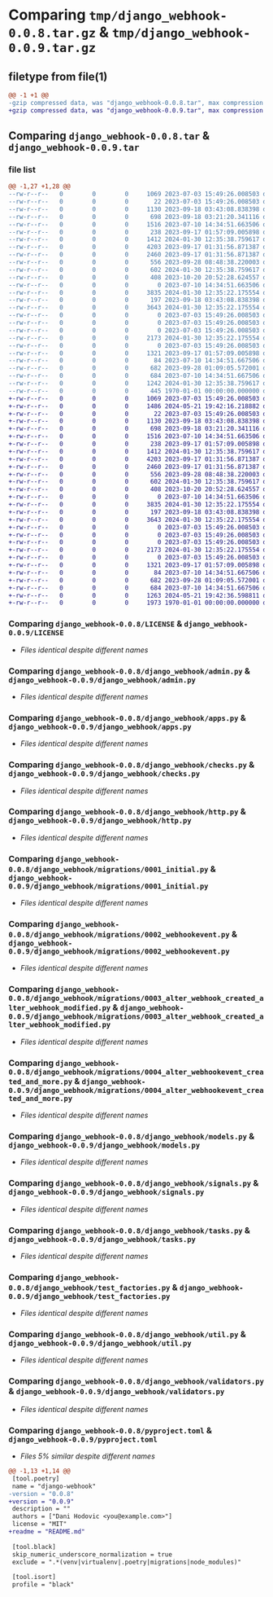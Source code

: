 # Comparing `tmp/django_webhook-0.0.8.tar.gz` & `tmp/django_webhook-0.0.9.tar.gz`

## filetype from file(1)

```diff
@@ -1 +1 @@
-gzip compressed data, was "django_webhook-0.0.8.tar", max compression
+gzip compressed data, was "django_webhook-0.0.9.tar", max compression
```

## Comparing `django_webhook-0.0.8.tar` & `django_webhook-0.0.9.tar`

### file list

```diff
@@ -1,27 +1,28 @@
--rw-r--r--   0        0        0     1069 2023-07-03 15:49:26.008503 django_webhook-0.0.8/LICENSE
--rw-r--r--   0        0        0       22 2023-07-03 15:49:26.008503 django_webhook-0.0.8/django_webhook/__init__.py
--rw-r--r--   0        0        0     1130 2023-09-18 03:43:08.838398 django_webhook-0.0.8/django_webhook/admin.py
--rw-r--r--   0        0        0      698 2023-09-18 03:21:20.341116 django_webhook-0.0.8/django_webhook/apps.py
--rw-r--r--   0        0        0     1516 2023-07-10 14:34:51.663506 django_webhook-0.0.8/django_webhook/checks.py
--rw-r--r--   0        0        0      238 2023-09-17 01:57:09.005898 django_webhook-0.0.8/django_webhook/forms.py
--rw-r--r--   0        0        0     1412 2024-01-30 12:35:38.759617 django_webhook-0.0.8/django_webhook/http.py
--rw-r--r--   0        0        0     4203 2023-09-17 01:31:56.871387 django_webhook-0.0.8/django_webhook/migrations/0001_initial.py
--rw-r--r--   0        0        0     2460 2023-09-17 01:31:56.871387 django_webhook-0.0.8/django_webhook/migrations/0002_webhookevent.py
--rw-r--r--   0        0        0      556 2023-09-28 08:48:38.220003 django_webhook-0.0.8/django_webhook/migrations/0003_alter_webhook_created_alter_webhook_modified.py
--rw-r--r--   0        0        0      602 2024-01-30 12:35:38.759617 django_webhook-0.0.8/django_webhook/migrations/0004_alter_webhookevent_created_and_more.py
--rw-r--r--   0        0        0      408 2023-10-20 20:52:28.624557 django_webhook-0.0.8/django_webhook/migrations/0005_alter_webhook_url.py
--rw-r--r--   0        0        0        0 2023-07-10 14:34:51.663506 django_webhook-0.0.8/django_webhook/migrations/__init__.py
--rw-r--r--   0        0        0     3835 2024-01-30 12:35:22.175554 django_webhook-0.0.8/django_webhook/models.py
--rw-r--r--   0        0        0      197 2023-09-18 03:43:08.838398 django_webhook-0.0.8/django_webhook/settings.py
--rw-r--r--   0        0        0     3643 2024-01-30 12:35:22.175554 django_webhook-0.0.8/django_webhook/signals.py
--rw-r--r--   0        0        0        0 2023-07-03 15:49:26.008503 django_webhook-0.0.8/django_webhook/static/webhooks/css/.gitkeep
--rw-r--r--   0        0        0        0 2023-07-03 15:49:26.008503 django_webhook-0.0.8/django_webhook/static/webhooks/images/.gitkeep
--rw-r--r--   0        0        0        0 2023-07-03 15:49:26.008503 django_webhook-0.0.8/django_webhook/static/webhooks/js/.gitkeep
--rw-r--r--   0        0        0     2173 2024-01-30 12:35:22.175554 django_webhook-0.0.8/django_webhook/tasks.py
--rw-r--r--   0        0        0        0 2023-07-03 15:49:26.008503 django_webhook-0.0.8/django_webhook/templates/webhooks/.gitkeep
--rw-r--r--   0        0        0     1321 2023-09-17 01:57:09.005898 django_webhook-0.0.8/django_webhook/test_factories.py
--rw-r--r--   0        0        0       84 2023-07-10 14:34:51.667506 django_webhook-0.0.8/django_webhook/urls.py
--rw-r--r--   0        0        0      682 2023-09-28 01:09:05.572001 django_webhook-0.0.8/django_webhook/util.py
--rw-r--r--   0        0        0      684 2023-07-10 14:34:51.667506 django_webhook-0.0.8/django_webhook/validators.py
--rw-r--r--   0        0        0     1242 2024-01-30 12:35:38.759617 django_webhook-0.0.8/pyproject.toml
--rw-r--r--   0        0        0      445 1970-01-01 00:00:00.000000 django_webhook-0.0.8/PKG-INFO
+-rw-r--r--   0        0        0     1069 2023-07-03 15:49:26.008503 django_webhook-0.0.9/LICENSE
+-rw-r--r--   0        0        0     1486 2024-05-21 19:42:16.218882 django_webhook-0.0.9/README.md
+-rw-r--r--   0        0        0       22 2023-07-03 15:49:26.008503 django_webhook-0.0.9/django_webhook/__init__.py
+-rw-r--r--   0        0        0     1130 2023-09-18 03:43:08.838398 django_webhook-0.0.9/django_webhook/admin.py
+-rw-r--r--   0        0        0      698 2023-09-18 03:21:20.341116 django_webhook-0.0.9/django_webhook/apps.py
+-rw-r--r--   0        0        0     1516 2023-07-10 14:34:51.663506 django_webhook-0.0.9/django_webhook/checks.py
+-rw-r--r--   0        0        0      238 2023-09-17 01:57:09.005898 django_webhook-0.0.9/django_webhook/forms.py
+-rw-r--r--   0        0        0     1412 2024-01-30 12:35:38.759617 django_webhook-0.0.9/django_webhook/http.py
+-rw-r--r--   0        0        0     4203 2023-09-17 01:31:56.871387 django_webhook-0.0.9/django_webhook/migrations/0001_initial.py
+-rw-r--r--   0        0        0     2460 2023-09-17 01:31:56.871387 django_webhook-0.0.9/django_webhook/migrations/0002_webhookevent.py
+-rw-r--r--   0        0        0      556 2023-09-28 08:48:38.220003 django_webhook-0.0.9/django_webhook/migrations/0003_alter_webhook_created_alter_webhook_modified.py
+-rw-r--r--   0        0        0      602 2024-01-30 12:35:38.759617 django_webhook-0.0.9/django_webhook/migrations/0004_alter_webhookevent_created_and_more.py
+-rw-r--r--   0        0        0      408 2023-10-20 20:52:28.624557 django_webhook-0.0.9/django_webhook/migrations/0005_alter_webhook_url.py
+-rw-r--r--   0        0        0        0 2023-07-10 14:34:51.663506 django_webhook-0.0.9/django_webhook/migrations/__init__.py
+-rw-r--r--   0        0        0     3835 2024-01-30 12:35:22.175554 django_webhook-0.0.9/django_webhook/models.py
+-rw-r--r--   0        0        0      197 2023-09-18 03:43:08.838398 django_webhook-0.0.9/django_webhook/settings.py
+-rw-r--r--   0        0        0     3643 2024-01-30 12:35:22.175554 django_webhook-0.0.9/django_webhook/signals.py
+-rw-r--r--   0        0        0        0 2023-07-03 15:49:26.008503 django_webhook-0.0.9/django_webhook/static/webhooks/css/.gitkeep
+-rw-r--r--   0        0        0        0 2023-07-03 15:49:26.008503 django_webhook-0.0.9/django_webhook/static/webhooks/images/.gitkeep
+-rw-r--r--   0        0        0        0 2023-07-03 15:49:26.008503 django_webhook-0.0.9/django_webhook/static/webhooks/js/.gitkeep
+-rw-r--r--   0        0        0     2173 2024-01-30 12:35:22.175554 django_webhook-0.0.9/django_webhook/tasks.py
+-rw-r--r--   0        0        0        0 2023-07-03 15:49:26.008503 django_webhook-0.0.9/django_webhook/templates/webhooks/.gitkeep
+-rw-r--r--   0        0        0     1321 2023-09-17 01:57:09.005898 django_webhook-0.0.9/django_webhook/test_factories.py
+-rw-r--r--   0        0        0       84 2023-07-10 14:34:51.667506 django_webhook-0.0.9/django_webhook/urls.py
+-rw-r--r--   0        0        0      682 2023-09-28 01:09:05.572001 django_webhook-0.0.9/django_webhook/util.py
+-rw-r--r--   0        0        0      684 2023-07-10 14:34:51.667506 django_webhook-0.0.9/django_webhook/validators.py
+-rw-r--r--   0        0        0     1263 2024-05-21 19:42:36.598811 django_webhook-0.0.9/pyproject.toml
+-rw-r--r--   0        0        0     1973 1970-01-01 00:00:00.000000 django_webhook-0.0.9/PKG-INFO
```

### Comparing `django_webhook-0.0.8/LICENSE` & `django_webhook-0.0.9/LICENSE`

 * *Files identical despite different names*

### Comparing `django_webhook-0.0.8/django_webhook/admin.py` & `django_webhook-0.0.9/django_webhook/admin.py`

 * *Files identical despite different names*

### Comparing `django_webhook-0.0.8/django_webhook/apps.py` & `django_webhook-0.0.9/django_webhook/apps.py`

 * *Files identical despite different names*

### Comparing `django_webhook-0.0.8/django_webhook/checks.py` & `django_webhook-0.0.9/django_webhook/checks.py`

 * *Files identical despite different names*

### Comparing `django_webhook-0.0.8/django_webhook/http.py` & `django_webhook-0.0.9/django_webhook/http.py`

 * *Files identical despite different names*

### Comparing `django_webhook-0.0.8/django_webhook/migrations/0001_initial.py` & `django_webhook-0.0.9/django_webhook/migrations/0001_initial.py`

 * *Files identical despite different names*

### Comparing `django_webhook-0.0.8/django_webhook/migrations/0002_webhookevent.py` & `django_webhook-0.0.9/django_webhook/migrations/0002_webhookevent.py`

 * *Files identical despite different names*

### Comparing `django_webhook-0.0.8/django_webhook/migrations/0003_alter_webhook_created_alter_webhook_modified.py` & `django_webhook-0.0.9/django_webhook/migrations/0003_alter_webhook_created_alter_webhook_modified.py`

 * *Files identical despite different names*

### Comparing `django_webhook-0.0.8/django_webhook/migrations/0004_alter_webhookevent_created_and_more.py` & `django_webhook-0.0.9/django_webhook/migrations/0004_alter_webhookevent_created_and_more.py`

 * *Files identical despite different names*

### Comparing `django_webhook-0.0.8/django_webhook/models.py` & `django_webhook-0.0.9/django_webhook/models.py`

 * *Files identical despite different names*

### Comparing `django_webhook-0.0.8/django_webhook/signals.py` & `django_webhook-0.0.9/django_webhook/signals.py`

 * *Files identical despite different names*

### Comparing `django_webhook-0.0.8/django_webhook/tasks.py` & `django_webhook-0.0.9/django_webhook/tasks.py`

 * *Files identical despite different names*

### Comparing `django_webhook-0.0.8/django_webhook/test_factories.py` & `django_webhook-0.0.9/django_webhook/test_factories.py`

 * *Files identical despite different names*

### Comparing `django_webhook-0.0.8/django_webhook/util.py` & `django_webhook-0.0.9/django_webhook/util.py`

 * *Files identical despite different names*

### Comparing `django_webhook-0.0.8/django_webhook/validators.py` & `django_webhook-0.0.9/django_webhook/validators.py`

 * *Files identical despite different names*

### Comparing `django_webhook-0.0.8/pyproject.toml` & `django_webhook-0.0.9/pyproject.toml`

 * *Files 5% similar despite different names*

```diff
@@ -1,13 +1,14 @@
 [tool.poetry]
 name = "django-webhook"
-version = "0.0.8"
+version = "0.0.9"
 description = ""
 authors = ["Dani Hodovic <you@example.com>"]
 license = "MIT"
+readme = "README.md"
 
 [tool.black]
 skip_numeric_underscore_normalization = true
 exclude = ".*(venv|virtualenv|.poetry|migrations|node_modules)"
 
 [tool.isort]
 profile = "black"
```


